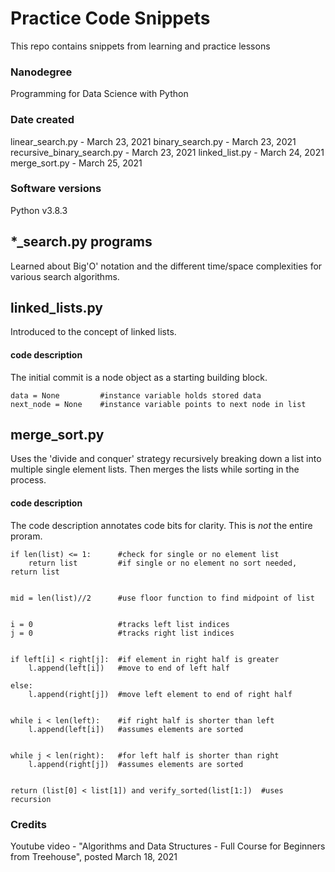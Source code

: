 # Practice Code Snippets
This repo contains snippets from learning and practice lessons

### Nanodegree
Programming for Data Science with Python

### Date created
linear_search.py - March 23, 2021
binary_search.py - March 23, 2021  
recursive_binary_search.py - March 23, 2021
linked_list.py - March 24, 2021
merge_sort.py - March 25, 2021

### Software versions
Python v3.8.3


## *_search.py programs
Learned about Big'O' notation and the different time/space complexities for various search algorithms.

## linked_lists.py
Introduced to the concept of linked lists.

#### code description
The initial commit is a node object as a starting building block.

```
data = None         #instance variable holds stored data 
next_node = None    #instance variable points to next node in list
```

## merge_sort.py
Uses the 'divide and conquer' strategy recursively breaking down a list into multiple single element lists. Then merges the lists while sorting in the process.

#### code description
The code description annotates code bits for clarity. This is *not* the entire proram.

```
if len(list) <= 1:      #check for single or no element list
    return list         #if single or no element no sort needed, return list
	
	
mid = len(list)//2      #use floor function to find midpoint of list


i = 0                   #tracks left list indices
j = 0                   #tracks right list indices


if left[i] < right[j]:  #if element in right half is greater
    l.append(left[i])   #move to end of left half
	
else:
    l.append(right[j])  #move left element to end of right half
	

while i < len(left):    #if right half is shorter than left
    l.append(left[i])   #assumes elements are sorted	
	
	
while j < len(right):   #for left half is shorter than right
    l.append(right[j])  #assumes elements are sorted


return (list[0] < list[1]) and verify_sorted(list[1:])	#uses recursion
```

### Credits
Youtube video - "Algorithms and Data Structures - Full Course for Beginners from Treehouse", posted March 18, 2021

